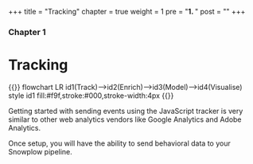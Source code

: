 +++
title = "Tracking"
chapter = true
weight = 1
pre = "<b>1. </b>"
post = ""
+++

### Chapter 1

# Tracking

{{<mermaid>}}
flowchart LR
    id1(Track)-->id2(Enrich)-->id3(Model)-->id4(Visualise)
    style id1 fill:#f9f,stroke:#000,stroke-width:4px
{{</mermaid >}}


Getting started with sending events using the JavaScript tracker is very similar to other web analytics vendors like Google Analytics and Adobe Analytics. 

Once setup, you will have the ability to send behavioral data to your Snowplow pipeline.